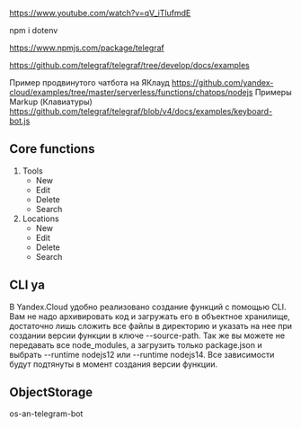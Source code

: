 https://www.youtube.com/watch?v=qV_iTlufmdE

npm i dotenv

https://www.npmjs.com/package/telegraf

https://github.com/telegraf/telegraf/tree/develop/docs/examples

Пример продвинутого чатбота на ЯКлауд
https://github.com/yandex-cloud/examples/tree/master/serverless/functions/chatops/nodejs
Примеры Markup (Клавиатуры)
https://github.com/telegraf/telegraf/blob/v4/docs/examples/keyboard-bot.js

## Core functions

1. Tools
   - New
   - Edit
   - Delete
   - Search
2. Locations
   - New
   - Edit
   - Delete
   - Search

## CLI ya
В Yandex.Cloud удобно реализовано создание функций с помощью CLI. Вам не надо архивировать код и загружать его в объектное хранилище, достаточно лишь сложить все файлы в директорию и указать на нее при создании версии функции в ключе --source-path. Так же вы можете не передавать все node_modules, а загрузить только package.json и выбрать --runtime nodejs12 или --runtime nodejs14. Все зависимости будут подтянуты в момент создания версии функции.

## ObjectStorage
os-an-telegram-bot